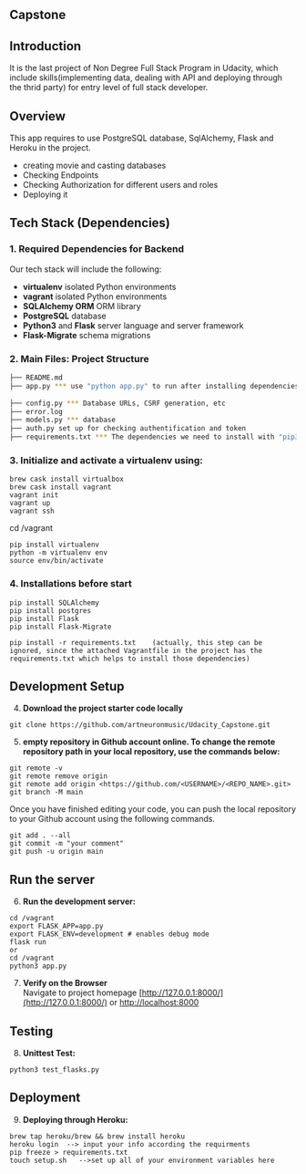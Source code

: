 Capstone
-----

## Introduction
It is the last project of Non Degree Full Stack Program in Udacity, which include skills(implementing data, dealing with API and deploying through the thrid party) for entry level of full stack developer.
## Overview

This app requires to use PostgreSQL database, SqlAlchemy, Flask and Heroku in the project. 

* creating movie and casting databases
* Checking Endpoints
* Checking Authorization for different users and roles
* Deploying it



## Tech Stack (Dependencies)

### 1. Required Dependencies for Backend
Our tech stack will include the following:
 * **virtualenv**  isolated Python environments
 * **vagrant**  isolated Python environments
 * **SQLAlchemy ORM** ORM library 
 * **PostgreSQL** database
 * **Python3** and **Flask** server language and server framework
 * **Flask-Migrate** schema migrations

### 2. Main Files: Project Structure

  ```sh
  ├── README.md
  ├── app.py *** use "python app.py" to run after installing dependencies
                    
  ├── config.py *** Database URLs, CSRF generation, etc
  ├── error.log
  ├── models.py *** database
  ├── auth.py set up for checking authentification and token
  ├── requirements.txt *** The dependencies we need to install with "pip3 install -r requirements.txt"

  ```
### 3. **Initialize and activate a virtualenv using:**
```
brew cask install virtualbox
brew cask install vagrant
vagrant init
vagrant up
vagrant ssh
```
cd /vagrant

```
pip install virtualenv
python -m virtualenv env
source env/bin/activate
```

### 4. Installations before start
```
pip install SQLAlchemy
pip install postgres
pip install Flask
pip install Flask-Migrate
```
```
pip install -r requirements.txt    (actually, this step can be ignored, since the attached Vagrantfile in the project has the requirements.txt which helps to install those dependencies)
```

## Development Setup
4. **Download the project starter code locally**
```
git clone https://github.com/artneuronmusic/Udacity_Capstone.git
```
5. **empty repository in Github account online. To change the remote repository path in your local repository, use the commands below:**
```
git remote -v 
git remote remove origin 
git remote add origin <https://github.com/<USERNAME>/<REPO_NAME>.git>
git branch -M main
```
Once you have finished editing your code, you can push the local repository to your Github account using the following commands.
```
git add . --all   
git commit -m "your comment"
git push -u origin main
```
## Run the server
6. **Run the development server:**
```
cd /vagrant
export FLASK_APP=app.py
export FLASK_ENV=development # enables debug mode
flask run 
or
cd /vagrant
python3 app.py
```

7. **Verify on the Browser**<br>
Navigate to project homepage [http://127.0.0.1:8000/](http://127.0.0.1:8000/) or [http://localhost:8000](http://localhost:8000) 

## Testing
8. **Unittest Test:**
```
python3 test_flasks.py
```

## Deployment
9. **Deploying through Heroku:**
```
brew tap heroku/brew && brew install heroku
heroku login  --> input your info according the requirments
pip freeze > requirements.txt
touch setup.sh   -->set up all of your environment variables here
```





